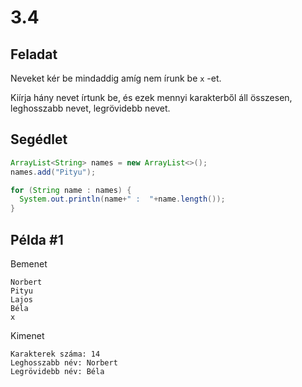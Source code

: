 # 3.4

## Feladat
Neveket kér be mindaddig amíg nem írunk be `x` -et.

Kiírja hány nevet írtunk be, és ezek mennyi karakterből áll összesen, leghosszabb nevet, legrövidebb nevet.

## Segédlet
```java
ArrayList<String> names = new ArrayList<>();
names.add("Pityu");

for (String name : names) {
  System.out.println(name+" :  "+name.length());
}
```

## Példa #1
Bemenet
```
Norbert
Pityu
Lajos
Béla
x
```

Kimenet
```Nevek száma: 3
Karakterek száma: 14
Leghosszabb név: Norbert
Legrövidebb név: Béla
```